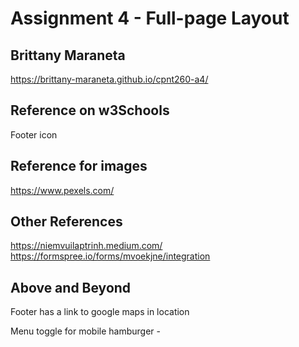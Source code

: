 # Assignment 4 - Full-page Layout

## Brittany Maraneta

https://brittany-maraneta.github.io/cpnt260-a4/

## Reference on w3Schools

Footer icon

## Reference for images

https://www.pexels.com/

## Other References

https://niemvuilaptrinh.medium.com/
https://formspree.io/forms/mvoekjne/integration

## Above and Beyond

Footer has a link to google maps in location

Menu toggle for mobile hamburger -
